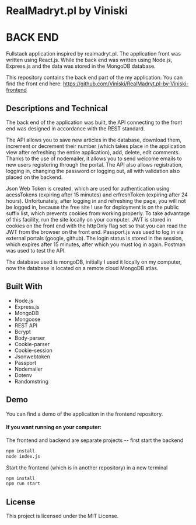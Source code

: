 # RealMadryt.pl by Viniski

# BACK END

Fullstack application inspired by realmadryt.pl. The application front was written using React.js. While the back end was written using Node.js, Express.js and the data was stored in the MongoDB database.

This repository contains the back end part of the my application. You can find the front end here: https://github.com/Viniski/RealMadryt.pl-by-Viniski-frontend

## Descriptions and Technical

The back end of the application was built, the API connecting to the front end was designed in accordance with the REST standard.

The API allows you to save new articles in the database, download them, increment or decrement their number (which takes place in the application view after refreshing the entire application), add, delete, edit comments. Thanks to the use of nodemailer, it allows you to send welcome emails to new users registering through the portal. The API also allows registration, logging in, changing the password or logging out, all with validation also placed on the backend.

Json Web Token is created, which are used for authentication using acessTokens (expiring after 15 minutes) and erfreshToken (expiring after 24 hours). Unfortunately, after logging in and refreshing the page, you will not be logged in, because the free site I use for deployment is on the public suffix list, which prevents cookies from working properly. To take advantage of this facility, run the site locally on your computer. JWT is stored in cookies on the front end with the httpOnly flag set so that you can read the JWT from the browser on the front end. Passport.js was used to log in via external portals (google, github). The login status is stored in the session, which expires after 15 minutes, after which you must log in again. Postman was used to test the API.

The database used is mongoDB, initially I used it locally on my computer, now the database is located on a remote cloud MongoDB atlas.

## Built With

- Node.js
- Express.js
- MongoDB
- Mongoose
- REST API
- Bcrypt
- Body-parser
- Cookie-parser
- Cookie-session
- Jsonwebtoken
- Passport
- Nodemailer
- Dotenv
- Randomstring

## Demo

You can find a demo of the application in the frontend repository.

#### If you want running on your computer:

The frontend and backend are separate projects -- first start the backend

```zsh
npm install
node index.js
```

Start the frontend (which is in another repository) in a new terminal

```zsh
npm install
npm run start
```

## License

This project is licensed under the MIT License.
